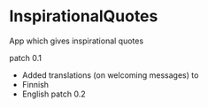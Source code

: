 # InspirationalQuotes
App which gives inspirational quotes

patch 0.1
- Added translations (on welcoming messages) to
- Finnish
- English
patch 0.2
